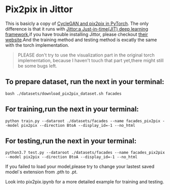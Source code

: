 # Pix2pix in Jittor
This is basicly a copy of [CycleGAN and pix2pix in PyTorch](https://github.com/junyanz/pytorch-CycleGAN-and-pix2pix). The only difference is that it runs with [Jittor:a Just-in-time(JIT) deep learning framework](https://github.com/Jittor/jittor),if you have trouble installing Jittor, please checkout [their website](https://cg.cs.tsinghua.edu.cn/jittor/).And the training method and testing method is excatly the same with the torch implementation.

>PLEASE don't try to use the visualization part in the original torch implementation, because I haven't touch that part yet,there might still be some bugs left.
## To prepare dataset, run the next in your terminal:
```shell
bash ./datasets/download_pix2pix_dataset.sh facades
```

## For training,run the next in your terminal:
```shell
python train.py --dataroot ./datasets/facades --name facades_pix2pix --model pix2pix --direction BtoA --display_id=-1 --no_html
```

## For testing,run the next in your terminal:
```shell
python3.7 test.py --dataroot ./datasets/facades --name facades_pix2pix --model pix2pix --direction BtoA --display_id=-1 --no_html
```
If you failed to load your model,please try to change your lastest saved model`s extension from .pth to .pt.

Look into pix2pix.ipynb for a more detailed example for training and testing.


